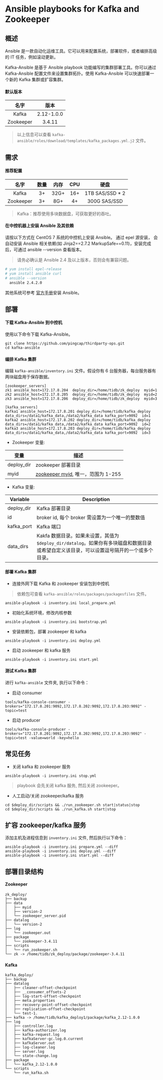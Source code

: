 # Ansible playbooks for Kafka and Zookeeper

## 概述
Ansible 是一款自动化运维工具。它可以用来配置系统，部署软件，或者编排高级的 IT 任务，例如滚动更新。

Kafka-Ansible 是基于 Ansible playbook 功能编写的集群部署工具。你可以通过 Kafka-Ansible 配置文件来设置集群拓扑。使用 Kafka-Ansible 可以快速部署一个新的 Kafka 集群或扩容集群。

#### 默认版本
|名字|版本|
|:---:|:---:|
|Kafka|2.12-1.0.0|
|Zookeeper|3.4.11|

> 以上信息可以查看 `kafka-ansible/roles/download/templates/kafka_packages.yml.j2` 文件。

## 需求
#### 推荐配置

|名字|数量|内存|CPU|硬盘|
|:---:|:---:|:---:|:---:|:---:|
|Kafka|3+|32G+|16+|1TB SAS/SSD * 2|
|Zookeeper|3+|8G+|4+|300G SAS/SSD|

> Kafka：推荐使用多块数据盘，可获取更好的吞吐。

#### 在中控机器上安装 Ansible 及其依赖

请按以下方式在 CentOS 7 系统的中控机上安装 Ansible。 通过 epel 源安装， 会自动安装 Ansible 相关依赖(如 Jinja2==2.7.2 MarkupSafe==0.11)，安装完成后，可通过 ansible --version 查看版本。

> 请务必确认是 Ansible 2.4 及以上版本，否则会有兼容问题。

  ```bash
  # yum install epel-release
  # yum install ansible curl
  # ansible --version
    ansible 2.4.2.0
  ```

其他系统可参考 [官方手册](http://docs.ansible.com/ansible/intro_installation.html)安装 Ansible。

## 部署
#### 下载 Kafka-Ansible 到中控机
使用以下命令下载 Kafka-Ansible。

```
git clone https://github.com/pingcap/thirdparty-ops.git
cd kafka-ansible
```

#### 编排 Kafka 集群
编辑 `kafka-ansible/inventory.ini` 文件。假设你有 6 台服务器，每台服务器有两块磁盘用于保存数据。

```
[zookeeper_servers]
zk1 ansible_host=172.17.8.204  deploy_dir=/home/tidb/zk_deploy  myid=1
zk2 ansible_host=172.17.8.205  deploy_dir=/home/tidb/zk_deploy  myid=2
zk3 ansible_host=172.17.8.206  deploy_dir=/home/tidb/zk_deploy  myid=3

[kafka_servers]
kafka1 ansible_host=172.17.8.201 deploy_dir=/home/tidb/kafka_deploy data_dirs=/data1/kafka_data,/data2/kafka_data kafka_port=9092  id=1
kafka2 ansible_host=172.17.8.202 deploy_dir=/home/tidb/kafka_deploy data_dirs=/data1/kafka_data,/data2/kafka_data kafka_port=9092  id=2
kafka3 ansible_host=172.17.8.203 deploy_dir=/home/tidb/kafka_deploy data_dirs=/data1/kafka_data,/data2/kafka_data kafka_port=9092  id=3
```

- Zookeeper 变量:

| 变量 | 描述 |
| ---- | ------- |
| deploy_dir | zookeeper 部署目录 |
| myid | [zookeeper myid]((http://zookeeper.apache.org/doc/current/zookeeperAdmin.html#sc_configuration)), 唯一，范围为 1-255 |

- Kafka 变量:

| Variable | Description |
| ---- | ------- |
| deploy_dir | Kafka 部署目录 |
| id | broker id, 每个 broker 需设置为一个唯一的整数值 |
| kafka_port | Kafka 端口 |
| data_dirs | Kakfa 数据目录。如果未设置，其值为 `$deploy_dir/datalog`。如果你有多块磁盘和数据目录或希望自定义该目录，可以设置逗号隔开的一个或多个目录。 |

#### 部署  Kafka 集群
- 连接外网下载 Kafka 和 zookeeper 安装包到中控机 

> 依赖包可查看  `kafka-ansible/roles/packages/packagesfiles` 文件。

```
ansible-playbook -i inventory.ini local_prepare.yml
```

- 初始化系统环境，修改内核参数

```
ansible-playbook -i inventory.ini bootstrap.yml
```

- 安装依赖包，部署 zookeeper 和 kafka

```
ansible-playbook -i inventory.ini deploy.yml
```

- 启动 zookeeper 和 kafka 服务

```
ansible-playbook -i inventory.ini start.yml
```

#### 测试 Kafka 集群
进行 `kafka-ansible` 文件夹, 执行以下命令：
- 启动 consumer
```
tools/kafka-console-consumer -brokers="172.17.8.201:9092,172.17.8.202:9092,172.17.8.203:9092" -topic=test
```
- 启动 producer
```
tools/kafka-console-producer -brokers="172.17.8.201:9092,172.17.8.202:9092,172.17.8.203:9092" -topic=test -value=world -key=hello
```

## 常见任务
- 关闭 kafka 和 zookeeper 服务
``` 
ansible-playbook -i inventory.ini stop.yml
```
> playbook 会先关闭 kafka 服务, 然后关闭 zookeeper。

- 人工启动/关闭 zookeeper/kafka 服务
```
cd $deploy_dir/scripts && ./run_zookeeper.sh start|status|stop
cd $deploy_dir/scripts && ./run_kafka.sh start|stop
```

## 扩容 zookeeper/kafka 服务
添加主机及进程信息到 `inventory.ini` 文件, 然后执行以下命令：
```
ansible-playbook -i inventory.ini prepare.yml --diff
ansible-playbook -i inventory.ini deploy.yml --diff
ansible-playbook -i inventory.ini start.yml --diff
```

## 部署目录结构
#### Zookeeper
```
zk_deploy/
├── backup
├── data
│   ├── myid
│   ├── version-2
│   └── zookeeper_server.pid
├── datalog
│   └── version-2
├── log
│   └── zookeeper.out
├── package
│   └── zookeeper-3.4.11
├── scripts
│   └── run_zookeeper.sh
└── zk -> /home/tidb/zk_deploy/package/zookeeper-3.4.11
```

#### Kafka
```
kafka_deploy/
├── backup
├── datalog
│   ├── cleaner-offset-checkpoint
│   ├── __consumer_offsets-2
│   ├── log-start-offset-checkpoint
│   ├── meta.properties
│   ├── recovery-point-offset-checkpoint
│   ├── replication-offset-checkpoint
│   └── test-1.
├── kafka -> /home/tidb/kafka_deploy1/package/kafka_2.12-1.0.0
├── log
│   ├── controller.log
│   ├── kafka-authorizer.log
│   ├── kafka-request.log
│   ├── kafkaServer-gc.log.0.current
│   ├── kafkaServer.out
│   ├── log-cleaner.log
│   ├── server.log
│   └── state-change.log
├── package
│   └── kafka_2.12-1.0.0
└── scripts
    └── run_kafka.sh
```
